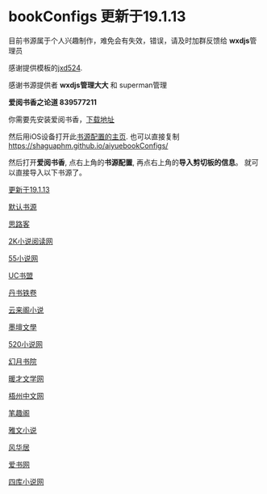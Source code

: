 # bookConfigs 更新于19.1.13
目前书源属于个人兴趣制作，难免会有失效，错误，请及时加群反馈给 **wxdjs**管理员

感谢提供模板的[jxd524](https://github.com/jxd524/bookConfigs). 

感谢书源提供者 **wxdjs管理大大** 和 superman管理

**爱阅书香之论道 839577211**

你需要先安装爱阅书香，[下载地址](https://itunes.apple.com/cn/app/e7-88-b1-e9-98-85-e4-b9-a6-e9-a6-99/id1137819437?mt=8)

然后用iOS设备打开此[书源配置的主页](https://shaguaphm.github.io/aiyuebookConfigs/).
也可以直接复制 https://shaguaphm.github.io/aiyuebookConfigs/ 

然后打开**爱阅书香**, 点右上角的**书源配置**, 再点右上角的**导入剪切板的信息**。
就可以直接导入以下书源了。

[更新于19.1.13](ifreetime://configs/)

[默认书源](ifreetime://configs/https://gitee.com/ift123/test/raw/master/bscdef.json)

[思路客](ifreetime://configs/https://raw.githubusercontent.com/shaguaphm/aiyuebookConfigs/master/%E6%80%9D%E8%B7%AF%E5%AE%A2-%E7%88%B1%E9%98%85%E4%B9%A6%E9%A6%99.txt)

[2K小说阅读网](ifreetime://configs/https://raw.githubusercontent.com/shaguaphm/aiyuebookConfigs/master/2K%E5%B0%8F%E8%AF%B4%E9%98%85%E8%AF%BB%E7%BD%91-%E7%88%B1%E9%98%85%E4%B9%A6%E9%A6%99.txt)

[55小说网](ifreetime://configs/https://raw.githubusercontent.com/shaguaphm/aiyuebookConfigs/master/55%E5%B0%8F%E8%AF%B4%E7%BD%91.txt) 

[UC书盟](ifreetime://configs/https://raw.githubusercontent.com/shaguaphm/aiyuebookConfigs/master/UC%E4%B9%A6%E7%9B%9F.txt)

[丹书铁卷](ifreetime://configs/https://raw.githubusercontent.com/shaguaphm/aiyuebookConfigs/master/%E4%B8%B9%E4%B9%A6%E9%93%81%E5%8D%B7-%E7%88%B1%E9%98%85%E4%B9%A6%E9%A6%99.txt)

[云来阁小说](ifreetime://configs/https://raw.githubusercontent.com/shaguaphm/aiyuebookConfigs/master/%E4%BA%91%E6%9D%A5%E9%98%81%E5%B0%8F%E8%AF%B4-%E7%88%B1%E9%98%85%E4%B9%A6%E9%A6%99.txt)

[墨壇文學](ifreetime://configs/https://raw.githubusercontent.com/shaguaphm/aiyuebookConfigs/master/%E5%A2%A8%E5%A3%87%E6%96%87%E5%AD%B8-%E7%88%B1%E9%98%85%E4%B9%A6%E9%A6%99.txt)

[520小说网](ifreetime://configs/https://raw.githubusercontent.com/shaguaphm/aiyuebookConfigs/master/520%E5%B0%8F%E8%AF%B4%E7%BD%91-%E7%88%B1%E9%98%85%E4%B9%A6%E9%A6%99.txt)

[幻月书院](ifreetime://configs/https://raw.githubusercontent.com/shaguaphm/aiyuebookConfigs/master/%E5%B9%BB%E6%9C%88%E4%B9%A6%E9%99%A2-%E7%88%B1%E9%98%85%E4%B9%A6%E9%A6%99.txt)

[暖才文学网](ifreetime://configs/https://raw.githubusercontent.com/shaguaphm/aiyuebookConfigs/master/%E6%9A%96%E6%89%8D%E6%96%87%E5%AD%A6%E7%BD%91-%E7%88%B1%E9%98%85%E4%B9%A6%E9%A6%99.txt)

[梧州中文网](ifreetime://configs/https://raw.githubusercontent.com/shaguaphm/aiyuebookConfigs/master/%E6%A2%A7%E5%B7%9E%E4%B8%AD%E6%96%87%E7%BD%91.txt)

[笔趣阁](ifreetime://configs/https://raw.githubusercontent.com/shaguaphm/aiyuebookConfigs/master/%E7%AC%94%E8%B6%A3%E9%98%81-%E7%88%B1%E9%98%85%E4%B9%A6%E9%A6%99.txt)

[雅文小说](ifreetime://configs/https://raw.githubusercontent.com/shaguaphm/aiyuebookConfigs/master/%E9%9B%85%E6%96%87%E5%B0%8F%E8%AF%B4-%E7%88%B1%E9%98%85%E4%B9%A6%E9%A6%99.txt) 

[风华居](ifreetime://configs/https://raw.githubusercontent.com/shaguaphm/aiyuebookConfigs/master/%E9%A3%8E%E5%8D%8E%E5%B1%85-%E7%88%B1%E9%98%85%E4%B9%A6%E9%A6%99.txt)

[爱书网](ifreetime://configs/https://raw.githubusercontent.com/shaguaphm/aiyuebookConfigs/master/%E7%88%B1%E4%B9%A6%E7%BD%91-%E7%88%B1%E9%98%85%E4%B9%A6%E6%BA%90.txt)

[四库小说网](ifreetime://configs/https://raw.githubusercontent.com/shaguaphm/aiyuebookConfigs/master/%E5%9B%9B%E5%BA%93%E5%B0%8F%E8%AF%B4%E7%BD%91-%E7%88%B1%E9%98%85%E4%B9%A6%E6%BA%90.txt)
